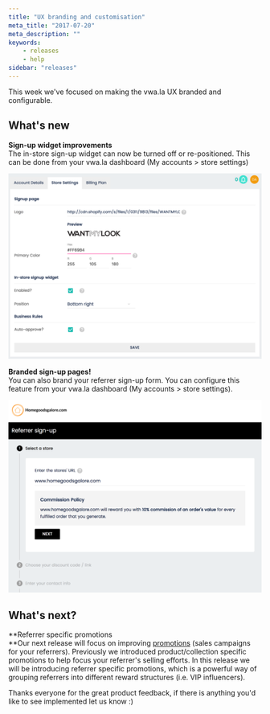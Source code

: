 ```yaml
---
title: "UX branding and customisation"
meta_title: "2017-07-20"
meta_description: ""
keywords:
    - releases
    - help
sidebar: "releases"
---
```


This week we've focused on making the vwa.la UX branded and configurable.

## What's new

**Sign-up widget improvements**  
The in-store sign-up widget can now be turned off or re-positioned. This can be done from your vwa.la dashboard (My accounts > store settings)

![](/images/releases/2017-07-23-18-30-43.png)

**Branded sign-up pages!**  
You can also brand your referrer sign-up form. You can configure this feature from your vwa.la dashboard (My accounts > store settings).

![](/images/releases/2017-07-23-23-21-43.png)

## What's next?

**Referrer specific promotions  
**Our next release will focus on improving [promotions](/merchant/promotions) (sales campaigns for your referrers). Previously we introduced product/collection specific promotions to help focus your referrer's selling efforts. In this release we will be introducing referrer specific promotions, which is a powerful way of grouping referrers into different reward structures (i.e. VIP influencers).

Thanks everyone for the great product feedback, if there is anything you'd like to see implemented let us know :)
